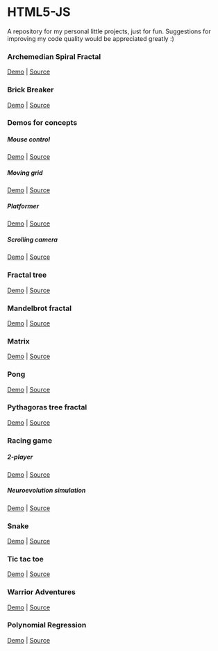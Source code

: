 # HTML5-JS

A repository for my personal little projects, just for fun.
Suggestions for improving my code quality would be appreciated greatly :)

### Archemedian Spiral Fractal
[Demo](https://tobiasvonarx.github.io/HTML5-JS/Archemedian%20Spiral%20Fractal/) | [Source](https://github.com/tobiasvonarx/HTML5-JS/tree/master/Archemedian%20Spiral%20Fractal)
### Brick Breaker
[Demo](https://tobiasvonarx.github.io/HTML5-JS/Brick%20Breaker/) | [Source](https://github.com/tobiasvonarx/HTML5-JS/tree/master/Brick%20Breaker)
### Demos for concepts
##### Mouse control
[Demo](https://tobiasvonarx.github.io/HTML5-JS/Demos%20for%20concepts/mouse%20control.html) | [Source](https://github.com/tobiasvonarx/HTML5-JS/blob/master/Demos%20for%20concepts/mouse%20control.html)
##### Moving grid
[Demo](https://tobiasvonarx.github.io/HTML5-JS/Demos%20for%20concepts/moving%20grid.html) | [Source](https://github.com/tobiasvonarx/HTML5-JS/blob/master/Demos%20for%20concepts/moving%20grid.html)
##### Platformer
[Demo](https://tobiasvonarx.github.io/HTML5-JS/Demos%20for%20concepts/platformer.html) | [Source](https://github.com/tobiasvonarx/HTML5-JS/blob/master/Demos%20for%20concepts/platformer.html)
##### Scrolling camera
[Demo](https://tobiasvonarx.github.io/HTML5-JS/Demos%20for%20concepts/scrolling%20camera.html) | [Source](https://github.com/tobiasvonarx/HTML5-JS/blob/master/Demos%20for%20concepts/scrolling%20camera.html)
### Fractal tree
[Demo](https://tobiasvonarx.github.io/HTML5-JS/Fractal%20Tree/) | [Source](https://github.com/tobiasvonarx/HTML5-JS/tree/master/Fractal%20Tree)
### Mandelbrot fractal
[Demo](https://tobiasvonarx.github.io/HTML5-JS/Mandelbrot%20Fractal/) | [Source](https://github.com/tobiasvonarx/HTML5-JS/tree/master/Mandelbrot%20Fractal)
### Matrix
[Demo](https://tobiasvonarx.github.io/HTML5-JS/Matrix/) | [Source](https://github.com/tobiasvonarx/HTML5-JS/tree/master/Matrix)
### Pong
[Demo](https://tobiasvonarx.github.io/HTML5-JS/Pong/) | [Source](https://github.com/tobiasvonarx/HTML5-JS/tree/master/Pong)
### Pythagoras tree fractal
[Demo](https://tobiasvonarx.github.io/HTML5-JS/Pythagoras%20Tree%20Fractal/) | [Source](https://github.com/tobiasvonarx/HTML5-JS/tree/master/Pythagoras%20Tree%20Fractal)
### Racing game
##### 2-player
[Demo](https://tobiasvonarx.github.io/HTML5-JS/Racing%20Game/) | [Source](https://github.com/tobiasvonarx/HTML5-JS/tree/master/Racing%20Game)
##### Neuroevolution simulation
[Demo](https://tobiasvonarx.github.io/HTML5-JS/Racing%20Game/neuroevolution/) | [Source](https://github.com/tobiasvonarx/HTML5-JS/tree/master/Racing%20Game/neuroevolution)
### Snake
[Demo](https://tobiasvonarx.github.io/HTML5-JS/Snake/) | [Source](https://github.com/tobiasvonarx/HTML5-JS/tree/master/Snake)
### Tic tac toe
[Demo](https://tobiasvonarx.github.io/HTML5-JS/Tic%20Tac%20Toe/) | [Source](https://github.com/tobiasvonarx/HTML5-JS/tree/master/Tic%20Tac%20Toe)
### Warrior Adventures
[Demo](https://tobiasvonarx.github.io/HTML5-JS/Warrior%20Adventures/) | [Source](https://github.com/tobiasvonarx/HTML5-JS/tree/master/Warrior%20Adventures)
### Polynomial Regression
[Demo](https://tobiasvonarx.github.io/HTML5-JS/Polynomial%20Regression/) | [Source](https://github.com/tobiasvonarx/HTML5-JS/tree/master/Polynomial%20Regression)